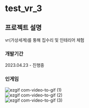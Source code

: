 # test_vr_3
## 프로젝트 설명
vr(가상세계)를 퉁해 집수리 및 인테리어 체험
### 개발기간 
2023.04.23 - 진행중
### 인게임
![ezgif com-video-to-gif (1)](https://github.com/Junhachoi-DEV/7boss_3d_urp/assets/87477736/1576f0a4-8706-4a66-9168-d28173dac90d)  
![ezgif com-video-to-gif (2)](https://github.com/Junhachoi-DEV/7boss_3d_urp/assets/87477736/ef4275a4-6781-42d8-a566-1e6c87edad13)  
![ezgif com-video-to-gif (3)](https://github.com/Junhachoi-DEV/7boss_3d_urp/assets/87477736/b4837dd6-e719-4ac2-8be7-739edcdb5d6f)  
